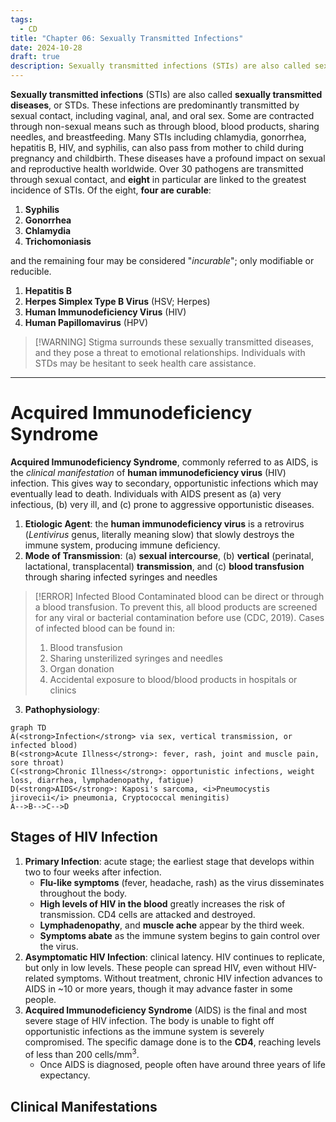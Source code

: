 ```yaml
---
tags:
  - CD
title: "Chapter 06: Sexually Transmitted Infections"
date: 2024-10-28
draft: true
description: Sexually transmitted infections (STIs) are also called sexually transmitted diseases, or STDs. These infections are predominantly transfmitted by sexual contaact, including vaginal, anal, and oral sex. Some are contracted through non-sexual means such as through blood or blood products.
---
```

**Sexually transmitted infections** (STIs) are also called **sexually transmitted diseases**, or STDs. These infections are predominantly transmitted by sexual contact, including vaginal, anal, and oral sex. Some are contracted through non-sexual means such as through blood, blood products, sharing needles, and breastfeeding. Many STIs including chlamydia, gonorrhea, hepatitis B, HIV, and syphilis, can also pass from mother to child during pregnancy and childbirth. These diseases have a profound impact on sexual and reproductive health worldwide. Over 30 pathogens are transmitted through sexual contact, and **eight** in particular are linked to the greatest incidence of STIs. Of the eight, **four are curable**:
1. **Syphilis**
2. **Gonorrhea**
3. **Chlamydia**
4. **Trichomoniasis**

 and the remaining four may be considered "*incurable*"; only modifiable or reducible.
 1. **Hepatitis B**
 2. **Herpes Simplex Type B Virus** (HSV; Herpes)
 3. **Human Immunodeficiency Virus** (HIV)
 4. **Human Papillomavirus** (HPV)
>[!WARNING] Stigma surrounds these sexually transmitted diseases, and they pose a threat to emotional relationships. Individuals with STDs may be hesitant to seek health care assistance.

___
# Acquired Immunodeficiency Syndrome
**Acquired Immunodeficiency Syndrome**, commonly referred to as AIDS, is the *clinical manifestation* of **human immunodeficiency virus** (HIV) infection. This gives way to secondary, opportunistic infections which may eventually lead to death. Individuals with AIDS present as (a) very infectious, (b) very ill, and (c) prone to aggressive opportunistic diseases.
1. **Etiologic Agent**: the **human immunodeficiency virus** is a retrovirus (*Lentivirus* genus, literally meaning slow) that slowly destroys the immune system, producing immune deficiency.
2. **Mode of Transmission**: (a) **sexual intercourse**, (b) **vertical** (perinatal, lactational, transplacental) **transmission**, and (c) **blood transfusion** through sharing infected syringes and needles
>[!ERROR] Infected Blood
>Contaminated blood can be direct or through a blood transfusion. To prevent this, all blood products are screened for any viral or bacterial contamination before use (CDC, 2019). Cases of infected blood can be found in:
>1. Blood transfusion
>2. Sharing unsterilized syringes and needles
>3. Organ donation
>4. Accidental exposure to blood/blood products in hospitals or clinics

3. **Pathophysiology**: 
```mermaid
graph TD
A(<strong>Infection</strong> via sex, vertical transmission, or infected blood)
B(<strong>Acute Illness</strong>: fever, rash, joint and muscle pain, sore throat)
C(<strong>Chronic Illness</strong>: opportunistic infections, weight loss, diarrhea, lymphadenopathy, fatigue)
D(<strong>AIDS</strong>: Kaposi's sarcoma, <i>Pneumocystis jirovecii</i> pneumonia, Cryptococcal meningitis)
A-->B-->C-->D
```
## Stages of HIV Infection
1. **Primary Infection**: acute stage; the earliest stage that develops within two to four weeks after infection.
	- **Flu-like symptoms** (fever, headache, rash) as the virus disseminates throughout the body.
	- **High levels of HIV in the blood** greatly increases the risk of transmission. CD4 cells are attacked and destroyed.
	- **Lymphadenopathy**, and **muscle ache** appear by the third week.
	- **Symptoms abate** as the immune system begins to gain control over the virus.
2. **Asymptomatic HIV Infection**: clinical latency. HIV continues to replicate, but only in low levels. These people can spread HIV, even without HIV-related symptoms. Without treatment, chronic HIV infection advances to AIDS in ~10 or more years, though it may advance faster in some people.
3. **Acquired Immunodeficiency Syndrome** (AIDS) is the final and most severe stage of HIV infection. The body is unable to fight off opportunistic infections as the immune system is severely compromised. The specific damage done is to the **CD4**, reaching levels of less than 200 cells/mm<sup>3</sup>.
	- Once AIDS is diagnosed, people often have around three years of life expectancy.
## Clinical Manifestations
